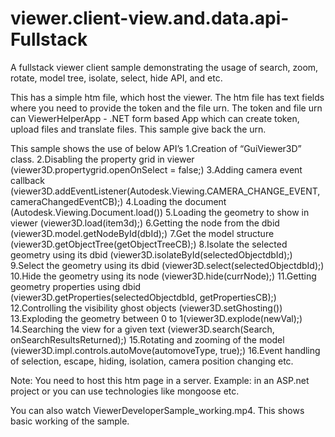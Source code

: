 viewer.client-view.and.data.api-Fullstack
=========================================

A fullstack viewer client sample demonstrating the usage of search, zoom, rotate, model tree, isolate, select, hide API, and etc.

This has a simple htm file, which host the viewer. The htm file has text fields where you need to provide the token and the file urn. 
The token and file urn can ViewerHelperApp - .NET form based App which can create token, upload files and translate files. This sample give back the urn.

This sample shows the use of below API’s
    1.Creation of “GuiViewer3D” class.
    2.Disabling the property grid in viewer (viewer3D.propertygrid.openOnSelect = false;)
    3.Adding camera event callback (viewer3D.addEventListener(Autodesk.Viewing.CAMERA_CHANGE_EVENT, cameraChangedEventCB);)
    4.Loading the document (Autodesk.Viewing.Document.load())
    5.Loading the geometry to show in viewer (viewer3D.load(item3d);)
    6.Getting the node from the dbid (viewer3D.model.getNodeById(dbId);)
    7.Get the model structure (viewer3D.getObjectTree(getObjectTreeCB);)
    8.Isolate the selected geometry using its dbid (viewer3D.isolateById(selectedObjectdbId);)
    9.Select the geometry using its dbid (viewer3D.select(selectedObjectdbId);)
    10.Hide the geometry using its node (viewer3D.hide(currNode);)
    11.Getting geometry properties using dbid (viewer3D.getProperties(selectedObjectdbId, getPropertiesCB);) 
    12.Controlling the visibility ghost objects (viewer3D.setGhosting()) 
    13.Exploding the geometry between 0 to 1(viewer3D.explode(newVal);)
    14.Searching the view for a given text (viewer3D.search(Search, onSearchResultsReturned);)
    15.Rotating and zooming of the model (viewer3D.impl.controls.autoMove(automoveType, true);)
    16.Event handling of selection, escape, hiding, isolation, camera position changing etc. 

Note: You need to host this htm page in a server. Example: in an ASP.net project or you can use technologies like mongoose etc. 

You can also watch ViewerDeveloperSample_working.mp4. This shows basic working of the sample.
